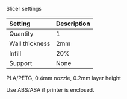 Slicer settings

|Setting        |Description             |
|:--------------|:-----------------------|
|Quantity       |1                       |
|Wall thickness |2mm                     |
|Infill         |20%                     |
|Support        |None                    |


PLA/PETG, 0.4mm nozzle, 0.2mm layer height

Use ABS/ASA if printer is enclosed.